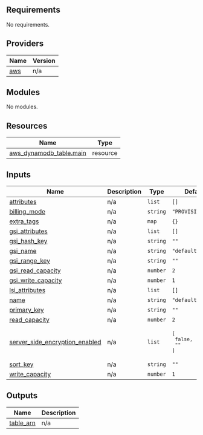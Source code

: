 ## Requirements

No requirements.

## Providers

| Name | Version |
|------|---------|
| <a name="provider_aws"></a> [aws](#provider\_aws) | n/a |

## Modules

No modules.

## Resources

| Name | Type |
|------|------|
| [aws_dynamodb_table.main](https://registry.terraform.io/providers/hashicorp/aws/latest/docs/resources/dynamodb_table) | resource |

## Inputs

| Name | Description | Type | Default | Required |
|------|-------------|------|---------|:--------:|
| <a name="input_attributes"></a> [attributes](#input\_attributes) | n/a | `list` | `[]` | no |
| <a name="input_billing_mode"></a> [billing\_mode](#input\_billing\_mode) | n/a | `string` | `"PROVISIONED"` | no |
| <a name="input_extra_tags"></a> [extra\_tags](#input\_extra\_tags) | n/a | `map` | `{}` | no |
| <a name="input_gsi_attributes"></a> [gsi\_attributes](#input\_gsi\_attributes) | n/a | `list` | `[]` | no |
| <a name="input_gsi_hash_key"></a> [gsi\_hash\_key](#input\_gsi\_hash\_key) | n/a | `string` | `""` | no |
| <a name="input_gsi_name"></a> [gsi\_name](#input\_gsi\_name) | n/a | `string` | `"default_gsi"` | no |
| <a name="input_gsi_range_key"></a> [gsi\_range\_key](#input\_gsi\_range\_key) | n/a | `string` | `""` | no |
| <a name="input_gsi_read_capacity"></a> [gsi\_read\_capacity](#input\_gsi\_read\_capacity) | n/a | `number` | `2` | no |
| <a name="input_gsi_write_capacity"></a> [gsi\_write\_capacity](#input\_gsi\_write\_capacity) | n/a | `number` | `1` | no |
| <a name="input_lsi_attributes"></a> [lsi\_attributes](#input\_lsi\_attributes) | n/a | `list` | `[]` | no |
| <a name="input_name"></a> [name](#input\_name) | n/a | `string` | `"default_table"` | no |
| <a name="input_primary_key"></a> [primary\_key](#input\_primary\_key) | n/a | `string` | `""` | no |
| <a name="input_read_capacity"></a> [read\_capacity](#input\_read\_capacity) | n/a | `number` | `2` | no |
| <a name="input_server_side_encryption_enabled"></a> [server\_side\_encryption\_enabled](#input\_server\_side\_encryption\_enabled) | n/a | `list` | <pre>[<br>  false,<br>  ""<br>]</pre> | no |
| <a name="input_sort_key"></a> [sort\_key](#input\_sort\_key) | n/a | `string` | `""` | no |
| <a name="input_write_capacity"></a> [write\_capacity](#input\_write\_capacity) | n/a | `number` | `1` | no |

## Outputs

| Name | Description |
|------|-------------|
| <a name="output_table_arn"></a> [table\_arn](#output\_table\_arn) | n/a |
